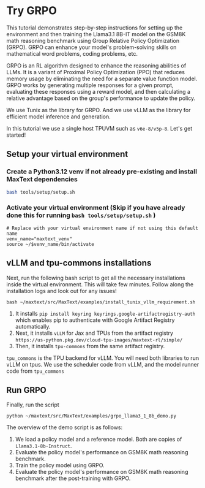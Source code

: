 <!--
 Copyright 2024 Google LLC

 Licensed under the Apache License, Version 2.0 (the "License");
 you may not use this file except in compliance with the License.
 You may obtain a copy of the License at

      https://www.apache.org/licenses/LICENSE-2.0

 Unless required by applicable law or agreed to in writing, software
 distributed under the License is distributed on an "AS IS" BASIS,
 WITHOUT WARRANTIES OR CONDITIONS OF ANY KIND, either express or implied.
 See the License for the specific language governing permissions and
 limitations under the License.
 -->

# Try GRPO

This tutorial demonstrates step-by-step instructions for setting up the environment and then training the Llama3.1 8B-IT model on the GSM8K math reasoning benchmark using Group Relative Policy Optimization (GRPO). GRPO can enhance your model's problem-solving skills on mathematical word problems, coding problems, etc.

GRPO is an RL algorithm designed to enhance the reasoning abilities of LLMs. It is a variant of Proximal Policy Optimization (PPO) that reduces memory usage by eliminating the need for a separate value function model. GRPO works by generating multiple responses for a given prompt, evaluating these responses using a reward model, and then calculating a relative advantage based on the group's performance to update the policy.

We use Tunix as the library for GRPO.
And we use vLLM as the library for efficient model inference and generation.

In this tutorial we use a single host TPUVM such as `v6e-8/v5p-8`. Let's get started!

## Setup your virtual environment

### Create a Python3.12 venv if not already pre-existing and install MaxText dependencies
```sh
bash tools/setup/setup.sh
```

### Activate your virtual environment (Skip if you have already done this for running `bash tools/setup/setup.sh` )
```
# Replace with your virtual environment name if not using this default name
venv_name="maxtext_venv"
source ~/$venv_name/bin/activate
```

## vLLM and tpu-commons installations

Next, run the following bash script to get all the necessary installations inside the virtual environment.
This will take few minutes. Follow along the installation logs and look out for any issues!

```
bash ~/maxtext/src/MaxText/examples/install_tunix_vllm_requirement.sh
```

1. It installs `pip install keyring keyrings.google-artifactregistry-auth` which enables pip to authenticate with Google Artifact Registry automatically.
2. Next, it installs `vLLM` for Jax and TPUs from the artifact registry `https://us-python.pkg.dev/cloud-tpu-images/maxtext-rl/simple/`
3. Then, it installs `tpu-commons` from the same artifact registry.

`tpu_commons` is the TPU backend for vLLM. You will need both libraries to run vLLM on tpus.
We use the scheduler code from vLLM, and the model runner code from `tpu_commons`


## Run GRPO

Finally, run the script

`python ~/maxtext/src/MaxText/examples/grpo_llama3_1_8b_demo.py`

The overview of the demo script is as follows:

1. We load a policy model and a reference model. Both are copies of `Llama3.1-8b-Instruct`.
2. Evaluate the policy model's performance on GSM8K math reasoning benchmark.
3. Train the policy model using GRPO.
4. Evaluate the policy model's performance on GSM8K math reasoning benchmark after the post-training with GRPO.
